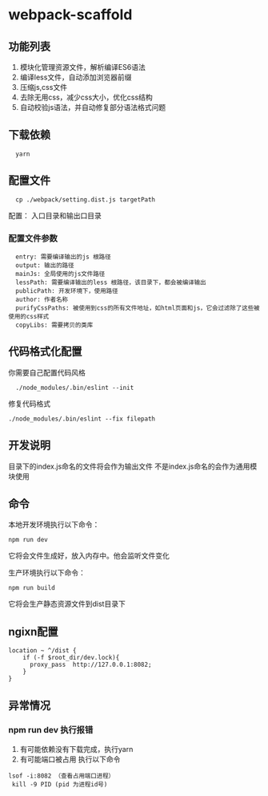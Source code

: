 # webpack-scaffold

## 功能列表
1. 模块化管理资源文件，解析编译ES6语法
2. 编译less文件，自动添加浏览器前缀
3. 压缩js,css文件
4. 去除无用css，减少css大小，优化css结构
5. 自动校验js语法，并自动修复部分语法格式问题

## 下载依赖
```
  yarn
```

## 配置文件
```
  cp ./webpack/setting.dist.js targetPath
```
配置： 入口目录和输出口目录

### 配置文件参数
```
  entry: 需要编译输出的js 根路径
  output: 输出的路径
  mainJs: 全局使用的js文件路径
  lessPath: 需要编译输出的less 根路径，该目录下，都会被编译输出
  publicPath: 开发环境下，使用路径
  author: 作者名称
  purifyCssPaths: 被使用到css的所有文件地址，如html页面和js，它会过滤除了这些被使用的css样式
  copyLibs: 需要拷贝的类库
```

## 代码格式化配置

 你需要自己配置代码风格
```
  ./node_modules/.bin/eslint --init
```

修复代码格式
```
./node_modules/.bin/eslint --fix filepath
```

## 开发说明
目录下的index.js命名的文件将会作为输出文件
不是index.js命名的会作为通用模块使用

## 命令
本地开发环境执行以下命令：
```
npm run dev
```
它将会文件生成好，放入内存中。他会监听文件变化
<br/>

生产环境执行以下命令：
```
npm run build
```
它将会生产静态资源文件到dist目录下

## ngixn配置
```
location ~ ^/dist {
	if (-f $root_dir/dev.lock){
      proxy_pass  http://127.0.0.1:8082;
	}
}
```

## 异常情况

### npm run dev 执行报错
1. 有可能依赖没有下载完成，执行yarn
2. 有可能端口被占用 执行以下命令
```
lsof -i:8082 （查看占用端口进程）
 kill -9 PID (pid 为进程id号)
```
